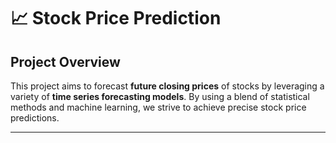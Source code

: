 # 📈 Stock Price Prediction

## Project Overview

This project aims to forecast **future closing prices** of stocks by leveraging a variety of **time series forecasting models**. By using a blend of statistical methods and machine learning, we strive to achieve precise stock price predictions.

---